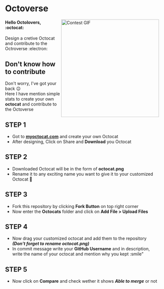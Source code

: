 # Octoverse
<img align="right" alt="Contest GIF" width=320 src="https://octodex.github.com/images/spidertocat.png" />

#### Hello Octolovers, :octocat: <br>
Design a cretive Octocat and contribute to the Octroverse :electron:

## Don't know how to contribute 
Don't worry, I've got your back :wink: <br>
Here I have mention simple stats to create your own **octocat** and contribute to the Octoverse

## STEP 1
- Got to **[myoctocat.com](https://myoctocat.com/)** and create your own Octocat 
- After designing, Click on Share and **Download** you Octocat

## STEP 2
- Downloaded Octocat will be in the form of **octocat.png**
- Rename it to any exciting name you want to give it to your customized Octocat :star_struck:

## STEP 3 
- Fork this repository by clicking **Fork Button** on top right corner
- Now enter the **Octocats** folder and click on **Add File > Upload Files**

## STEP 4
- Now drag your customized octocat and add them to the repository ***(Don't forget to rename **octocat.png**)***
- In commit message write your **GitHub Username** and in description, write the name of your octocat and mention why you kept :smile"

## STEP 5 
- Now click on **Compare** and check wether it shows ***Able to merge*** or not

